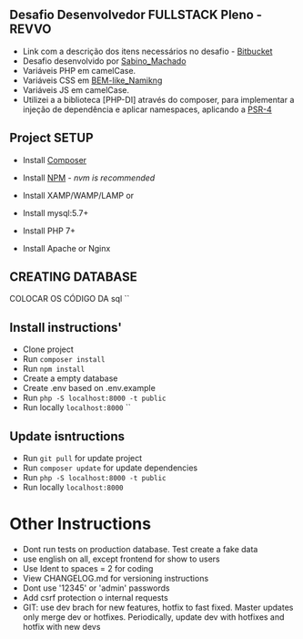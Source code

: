## Desafio Desenvolvedor FULLSTACK Pleno - REVVO
 - Link com a descrição dos itens necessários no desafio - [Bitbucket](https://bitbucket.org/leolearningbrasil/desafio-revvo/src/master/)
 - Desafio desenvolvido por [Sabino_Machado](https://www.linkedin.com/in/sabino-machado/)
 - Variáveis PHP em camelCase.
 - Variáveis CSS em [BEM-like_Namikng](https://cssguidelin.es/#naming-conventions
)
- Variáveis JS em camelCase.
- Utilizei a a biblioteca [PHP-DI] através do composer, para implementar a injeção de dependência e aplicar namespaces, aplicando a [PSR-4](https://www.php-fig.org/psr/psr-4/)


## Project SETUP
- Install [Composer](https://getcomposer.org/download/)
- Install [NPM](https://www.npmjs.com/get-npm) - _nvm is recommended_

- Install XAMP/WAMP/LAMP or

- Install mysql:5.7+
- Install PHP 7+
- Install Apache or Nginx


## CREATING DATABASE
COLOCAR OS CÓDIGO DA sql
``

## Install instructions'
- Clone project
- Run `composer install`
- Run `npm install`
- Create a empty database
- Create .env based on .env.example
- Run `php -S localhost:8000 -t public`
- Run locally `localhost:8000`
``

## Update isntructions
- Run `git pull` for update project
- Run `composer update` for update dependencies
- Run `php -S localhost:8000 -t public`
- Run locally `localhost:8000`

# Other Instructions
 - Dont run tests on production database. Test create a fake data
 - use english on all, except frontend for show to users
 - Use Ident to spaces = 2 for coding
 - View CHANGELOG.md for versioning instructions
 - Dont use '12345' or 'admin' passwords 
 - Add csrf protection o internal requests
 - GIT: use dev brach for new features, hotfix to fast fixed. Master updates only merge dev or hotfixes. Periodically, update dev with hotfixes and hotfix with new devs